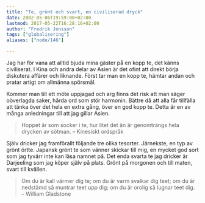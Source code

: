```yaml
---
title: "Te, grönt och svart, en civiliserad dryck"
date: 2002-05-06T19:59:00+02:00
lastmod: 2017-05-22T16:28:16+02:00
author: "Fredrik Jonsson"
tags: ["globalisering"]
aliases: ["node/146"]

---
```


Jag har för vana att alltid bjuda mina gäster på en kopp te, det känns civiliserat. I Kina och andra delar av Asien är det ofint att direkt börja diskutera affärer och liknande. Först tar man en kopp te, hämtar andan och pratar artigt om allmänna spörsmål.

Kommer man till ett möte uppjagad och arg finns det risk att man säger oöverlagda saker, hårda ord som stör harmonin. Bättre då att alla får tillfälla att tänka över det hela en extra gång, över en god kopp te. Detta är en av många anledningar till att jag gillar Asien.

> Hoppet är som socker i te, hur litet det än är genomträngs hela drycken av sötman. –  Kinesiskt ordspråk

Själv dricker jag framförallt följande tre olika tesorter. Järnekste, en typ av grönt örtte. Japansk grönt te som vänner skickar till mig, en mycket god sort som jag tyvärr inte kan läsa namnet på. Det enda svarta te jag dricker är Darjeeling som jag köper själv på plats. Grönt på morgonen och till maten, svart till kvällen.

> Om du är kall värmer dig te; om du är varm svalkar dig teet; om du är nedstämd så muntrar teet upp dig; om du är orolig så lugnar teet dig. – William Gladstone
